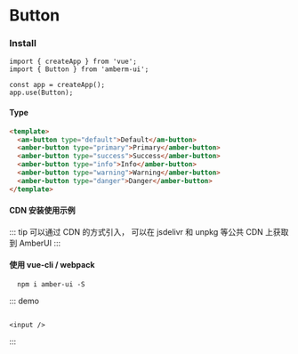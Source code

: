 # Button


### Install
```
import { createApp } from 'vue';
import { Button } from 'amberm-ui';

const app = createApp();
app.use(Button);
```


#### Type

```html
<template>
  <am-button type="default">Default</am-button>
  <amber-button type="primary">Primary</amber-button>
  <amber-button type="success">Success</amber-button>
  <amber-button type="info">Info</amber-button>
  <amber-button type="warning">Warning</amber-button>
  <amber-button type="danger">Danger</amber-button>
</template>
```
#### CDN 安装使用示例

::: tip
可以通过 CDN 的方式引入， 可以在 jsdelivr 和 unpkg 等公共 CDN 上获取到 AmberUI
:::



#### 使用 vue-cli / webpack

```shell
  npm i amber-ui -S
```


::: demo
``` vue

<input />

```
:::



